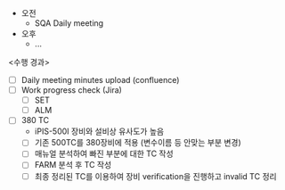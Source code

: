 - 오전
	- SQA Daily meeting
- 오후
	- ...

<수행 경과>
- [ ] Daily meeting minutes upload (confluence)
- [ ] Work progress check (Jira)
	- [ ] SET
	- [ ] ALM

- [ ] 380 TC
	- iPIS-500I 장비와 설비상 유사도가 높음
	- [ ]  기존 500TC를 380장비에 적용 (변수이름 등 안맞는 부분 변경)
	- [ ] 매뉴얼 분석하여 빠진 부분에 대한 TC 작성
	- [ ] FARM 분석 후 TC 작성
	- [ ] 최종 정리된 TC를 이용하여 장비 verification을 진행하고 invalid TC 정리